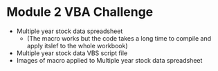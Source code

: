 # Module 2 VBA Challenge

* Multiple year stock data spreadsheet
    * (The macro works but the code takes a long time to compile and apply itslef to the whole workbook)
* Multiple year stock data VBS script file
* Images of macro applied to Multiple year stock data spreadsheet
